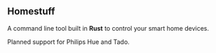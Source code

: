 Homestuff
-----------

A command line tool built in **Rust** to control your smart home devices.

Planned support for Philips Hue and Tado.